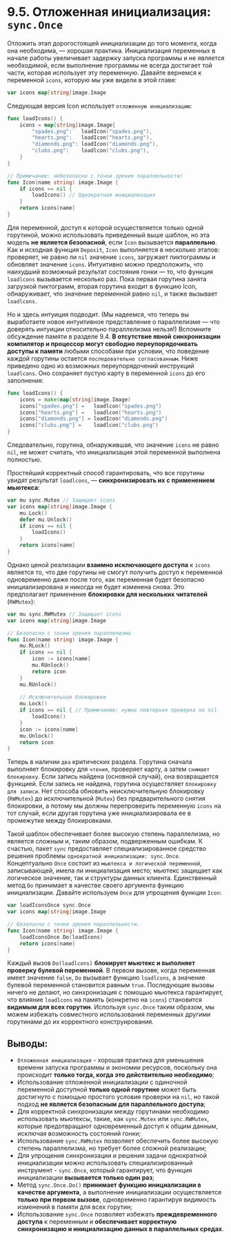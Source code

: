 # 9.5. Отложенная инициализация: `sync.Once`

Отложить этап дорогостоящей инициализации до того момента, когда она необходима, — хорошая практика. Инициализация
переменных в начале работы увеличивает задержку запуска программы и не является необходимой, если выполнение программы
не всегда достигает той части, которая использует эту переменную. Давайте вернемся к переменной `icons`, которую мы уже
видели в этой главе:

``` go
var icons map[string]image.Image
```

Следующая версия Icon использует `отложенную инициализацию`:

``` go
func loadIcons() {
	icons = map[string]image.Image{
		"spades.png":   loadIcon("spades.png"),
		"hearts.png":   loadIcon("hearts.png"),
		"diamonds.png": loadIcon("diamonds.png"),
		"clubs.png":    loadlcon("clubs.png"),
	}
}

// Примечание: небезопасно с точки зрения параллельности!
func Icon(name string) image.Image {
	if icons == nil {
		loadIcons() // Однократная инициализация
	}
	return icons[name]
}
```

Для переменной, доступ к которой осуществляется только одной горутиной, можно использовать приведенный выше
шаблон, но эта модель **не является безопасной**, если `Icon` вызывается **параллельно**. Как и исходная функция
`Deposit`, `Icon` выполняется в несколько этапов: проверяет, не равно ли `nil` значение `icons`, загружает пиктограммы и
обновляет значение `icons`. Интуитивно можно предположить, что наихудший возможный результат состояния гонки — то, что
функция `loadlcons` вызывается несколько раз. Пока первая горутина занята загрузкой пиктограмм, вторая
горутина входит в функцию Icon, обнаруживает, что значение переменной равно `nil`, и также вызывает `loadlcons`.

Но и здесь интуиция подводит. (Мы надеемся, что теперь вы выработаете новое интуитивное представление о параллелизме —
что доверять интуиции относительно параллелизма нельзя!) Вспомните обсуждение памяти в разделе 9.4. **В отсутствие явной
синхронизации компилятор и процессор могут свободно переупорядочивать доступы к памяти** любыми способами при условии,
что поведение каждой горутины остается `последовательно согласованным`. Ниже приведено одно из возможных
переупорядочений инструкций `loadlcons`. Оно сохраняет пустую карту в переменной `icons` до его заполнения:

``` go
func loadIcons() {
	icons = make(map[string]image.Image) 
	icons["spades.png"] =   loadlcon("spades.png") 
	icons["hearts.png"] =   loadlcon("hearts.png") 
	icons["diamonds.png"] = loadIcon("diamonds.png") 
	icons["clubs.png"] =    loadlcon("clubs.png")
}
```

Следовательно, горутина, обнаружившая, что значение `icons` не равно `nil`, не может считать, что инициализация этой
переменной выполнена полностью.

Простейший корректный способ гарантировать, что все горутины увидят результат `loadlcons`, — **синхронизировать их с
применением мьютекса**:

``` go
var mu sync.Mutex // Защищает icons
var icons map[string]image.Image {
	mu.Lock()
	defer mu.Unlock()
	if icons == nil {
		loadIcons()	
	}
	return icons[name]
}
```

Однако ценой реализации **взаимно исключающего доступа** к `icons` является то, что две горутины не смогут получить
доступ к переменной одновременно даже после того, как переменная будет безопасно инициализирована и никогда не будет
изменена снова. Это предполагает применение **блокировки для нескольких читателей** (`RWMutex`):

``` go
var mu sync.RWMutex // Защищает icons
var icons map[string]image.Image

// Безопасно с точки зрения параллелизма
func Icon(name string) image.Image {
	mu.RLock()
	if icons == nil {
		icon := icons[name]
		mu.RUnlock()
		return icon
	}
	mu.RUnlock()
	
	// Исключительная блокировки
	mu.Lock()
	if icons == nil { // Примечание: нужна повторная проверка на nil
		loadIcons()
	}
	icon := icons[name]
	mu.Unlock()
	return icon
}
```

Теперь в наличии `два` критических раздела. Горутина сначала выполняет блокировку для `чтения`, проверяет
карту, а затем `снимает блокировку`. Если запись найдена (основной случай), она возвращается функцией. Если запись
не найдена, горутина осуществляет `блокировку для записи`. Нет способа обновить неисключительную блокировку (`RWMutex`)
до исключительной (`Mutex`) без предварительного снятия блокировки, а потому мы должны перепроверить переменную `icons`
на тот случай, если другая горутина уже инициализировала ее в промежутке между блокировками.

Такой шаблон обеспечивает более высокую степень параллелизма, но является сложным и, таким образом, подверженным
ошибкам. К счастью, пакет `sync` предоставляет специализированное средство решения проблемы `однократной инициализации:
sync.Once`. Концептуально `Once` состоит из `мьютекса и логической переменной`, записывающей, имела ли инициализация
место; мьютекс защищает как логическое значение, так и структуры данных клиента. Единственный метод `Do` принимает в
качестве своего аргумента функцию инициализации. Давайте используем `Once` для упрощения функции `Icon`:

``` go
var loadIconsOnce sync.Once
var icons map[string]image.Image

// Безопасно с точки зрения параллельности.
func Icon(name string) image.Image {
	loadIconsOnce.Do(loadIcons)
	return icons[name]
}
```

Каждый вызов `Do(loadlcons)` **блокирует мьютекс и выполняет проверку булевой переменной**. В первом вызове, когда
переменная имеет значение `false`, `Do` вызывает функцию `loadlcons`, а значение булевой переменной становится равным
`true`. Последующие вызовы ничего не делают, но синхронизация с помощью мьютекса гарантирует, что влияние `loadlcons` на
память (конкретно на `icons`) становится **видимым для всех горутин**. Используя `sync.Once` таким образом, мы можем
избежать совместного использования переменных другими горутинами до их корректного конструирования.

## Выводы:

* `Отложенная инициализация` - хорошая практика для уменьшения времени запуска программы и экономии ресурсов, поскольку
  она происходит **только тогда, когда это действительно необходимо**;
* Использование отложенной инициализации с одиночной переменной доступной **только одной горутине** может быть
  достигнуто с помощью простого условия проверки на `nil`, но такой подход **не является безопасным для параллельного
  доступа**;
* Для корректной синхронизации между горутинами необходимо использовать мьютексы, такие, как `sync.Mutex`
  или `sync.RWMutex`, которые предотвращают одновременный доступ к общим данным, исключая возможность состояний гонки;
* Использование `sync.RWMutex` позволяет обеспечить более высокую степень параллелизма, но требует более сложной
  реализации;
* Для упрощения синхронизации и решения задачи однократной инициализации можно использовать специализированный
  инструмент - `sync.Once`, который гарантирует, что функция инициализации **вызывается только один раз**;
* Метод `sync.Once.Do()` **принимает функцию инициализации в качестве аргумента**, а выполнение инициализации
  осуществляется **только при первом вызове**, одновременно гарантируя видимость изменений в памяти для всех горутин;
* Использование `sync.Once` позволяет избежать **преждевременного доступа** к переменным и **обеспечивает корректную
  синхронизацию и инициализацию данных в параллельных средах**.